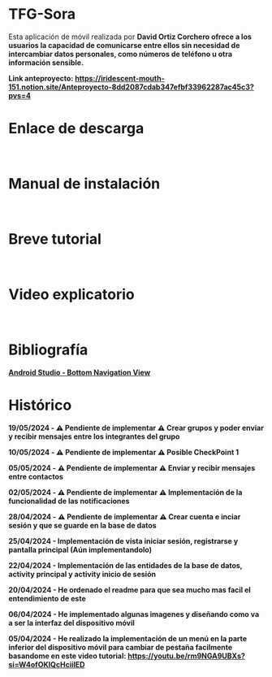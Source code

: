 # TFG-Sora
Esta aplicación de móvil realizada por <b>David Ortiz Corchero<b> ofrece a los usuarios la capacidad de comunicarse entre ellos sin necesidad de intercambiar datos personales, 
como números de teléfono u otra información sensible.

Link anteproyecto: https://iridescent-mouth-151.notion.site/Anteproyecto-8dd2087cdab347efbf33962287ac45c3?pvs=4
<br>

# Enlace  de descarga

<br>

# Manual de instalación

<br>

# Breve tutorial

<br>

# Video explicatorio

<br>

# Bibliografía
[Android Studio - Bottom Navigation View](https://youtu.be/rm9NGA9UBXs?si=w4DWKEcbEMt41E__)
<br>

# Histórico

19/05/2024 - ⚠️ Pendiente de implementar ⚠️ Crear grupos y poder enviar y recibir mensajes entre los integrantes del grupo

10/05/2024 - ⚠️ Pendiente de implementar ⚠️ Posible CheckPoint 1

05/05/2024 - ⚠️ Pendiente de implementar ⚠️ Enviar y recibir mensajes entre contactos

02/05/2024 - ⚠️ Pendiente de implementar ⚠️ Implementación de la funcionalidad de las notificaciones

28/04/2024 - ⚠️ Pendiente de implementar ⚠️ Crear cuenta e inciar sesión y que se guarde en la base de datos

25/04/2024 - Implementación de vista iniciar sesión, registrarse y pantalla principal (Aún implementandolo)

22/04/2024 - Implementación de las entidades de la base de datos, activity principal y activity inicio de sesión

20/04/2024 - He ordenado el readme para que sea mucho mas facil el entendimiento de este

06/04/2024 - He implementado algunas imagenes y diseñando como va a ser la interfaz del dispositivo móvil

05/04/2024 - He realizado la implementación de un menú en la parte inferior del dispositivo móvil para cambiar de pestaña 
facilmente basandome en este video tutorial: https://youtu.be/rm9NGA9UBXs?si=W4ofOKlQcHciilED 
